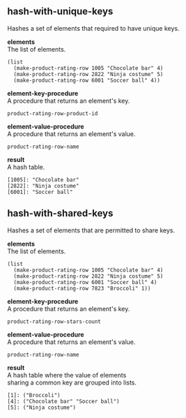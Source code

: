 
hash-with-unique-keys
---------------------
Hashes a set of elements that required to have unique keys.

__elements__  
The list of elements.

    (list
      (make-product-rating-row 1005 "Chocolate bar" 4)
      (make-product-rating-row 2822 "Ninja costume" 5)
      (make-product-rating-row 6001 "Soccer ball" 4))

__element-key-procedure__  
A procedure that returns an element's key.

    product-rating-row-product-id

__element-value-procedure__  
A procedure that returns an element's value.

    product-rating-row-name

__result__  
A hash table.

    [1005]: "Chocolate bar"
    [2822]: "Ninja costume"
    [6001]: "Soccer ball"

hash-with-shared-keys
---------------------
Hashes a set of elements that are permitted to share keys.

__elements__  
The list of elements.

    (list
      (make-product-rating-row 1005 "Chocolate bar" 4)
      (make-product-rating-row 2822 "Ninja costume" 5)
      (make-product-rating-row 6001 "Soccer ball" 4)
      (make-product-rating-row 7823 "Broccoli" 1))

__element-key-procedure__  
A procedure that returns an element's key.

    product-rating-row-stars-count

__element-value-procedure__  
A procedure that returns an element's value.

    product-rating-row-name

__result__  
A hash table where the value of elements  
sharing a common key are grouped into lists.

    [1]: ("Broccoli")
    [4]: ("Chocolate bar" "Soccer ball")
    [5]: ("Ninja costume")
